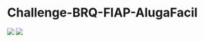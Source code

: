 # Challenge-BRQ-FIAP-AlugaFacil

<p>

<img src="Challenge-BRQ-FIAP-AlugaFacil/FrontEnd/assets/images/Alugafacil.png">
<img src="Challenge-BRQ-FIAP-AlugaFacil/FrontEnd/assets/images/Alugafacil2.png">
</p>